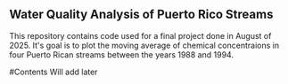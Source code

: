 ## Water Quality Analysis of Puerto Rico Streams 
This repository contains code used for a final project done in August of 2025. It's goal is to plot the moving average of chemical concentraions in four Puerto Rican streams between the years 1988 and 1994. 

#Contents 
  Will add later
